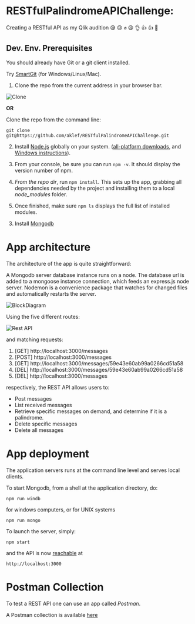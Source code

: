 # RESTfulPalindromeAPIChallenge: 

Creating a RESTful API as my Qlik audition :sleepy: :cry: :fist: :tired_face: :ok_hand: :+1: :+1: :pray:


## Dev. Env. Prerequisites ##

You should already have Git or a git client installed.

Try [SmartGit](https://www.syntevo.com/smartgit/download) (for Windows/Linux/Mac).

1) Clone the repo from the current address in your browser bar.

![Clone](http://i.imgur.com/tdZHyKL.png)

**OR**

Clone the repo from the command line:

	git clone git@https://github.com/aklef/RESTfulPalindromeAPIChallenge.git

2) Install [Node.js](https://nodejs.org/en/) globally on your system. ([all-platform downloads](https://nodejs.org/en/download/), and [Windows instructions](http://blog.teamtreehouse.com/install-node-js-npm-windows)).

3.  From your console, be sure you can run `npm -v`. It should display the version number of npm.

4.  *From the repo dir*, run `npm install`. This sets up the app, grabbing all dependencies needed by the project and installing them to a local *node_modules* folder.

5.  Once finished, make sure `npm ls` displays the full list of installed modules.

3) Install [Mongodb](https://docs.mongodb.com/manual/installation/)

# App architecture #

The architecture of the app is quite straightforward:

A Mongodb server database instance runs on a node. The database url is added to a mongoose instance connection, which feeds an express.js node server. Nodemon is a convenience package that watches for changed files and automatically restarts the server.

![BlockDiagram](https://docs.google.com/drawings/d/e/2PACX-1vQTqnIUwvjAorqD4Jp9CcEcMO1th3wE3a9eAR76WN6NaPkOw_WtU9L0QkhYnzu-U2dDiBhskelrm2mY/pub?w=720&h=367)

Using the five different routes:

![Rest API](https://docs.google.com/drawings/d/e/2PACX-1vQRDC0kCO1Pl5MDmkYR4EdGz8mUamy9-4_PyGprsZtLhRJe75qxMB8HfqnNKqxlfYNazb23HtZAvDoF/pub?w=343&h=150)

and matching requests:

1. [GET] http://localhost:3000/messages
2. [POST] http://localhost:3000/messages
3. [GET] http://localhost:3000/messages/59e43e60ab99a0266cd51a58
4. [DEL] http://localhost:3000/messages/59e43e60ab99a0266cd51a58
5. [DEL] http://localhost:3000/messages


respectively, the REST API allows users to:

- Post messages
- List received messages
- Retrieve specific messages on demand, and determine if it is a palindrome.
- Delete specific messages	
- Delete all messages


# App deployment #

The application servers runs at the command line level and serves local clients. 

To start Mongodb, from a shell at the application directory, do:

	npm run windb

for windows computers, or for UNIX systems

	npm run mongo

To launch the server, simply:

	npm start

and the API is now [reachable](http://localhost:3000) at 

	http://localhost:3000

# Postman Collection #

To test a REST API one can use an app called *Postman*.

A Postman collection is available [here](https://www.getpostman.com/collections/cae28f03ef022ab6ddcc)